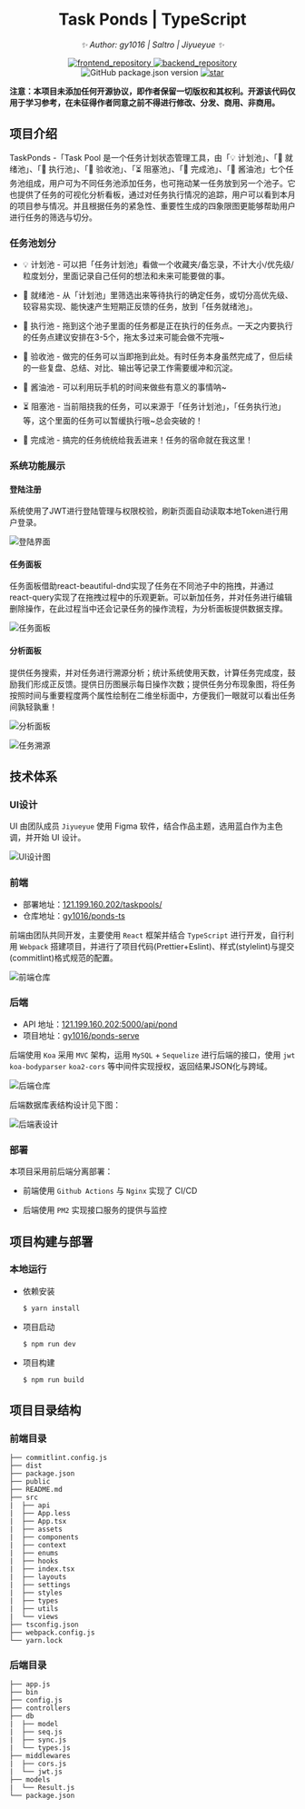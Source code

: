 <div align="center">

# Task Ponds | TypeScript

<!-- markdownlint-disable-next-line MD036 -->
_✨ Author: gy1016 | Saltro | Jiyueyue ✨_
</div>

<p align="center">
  <a href="https://github.com/gy1016/ponds-ts">
    <img src="https://img.shields.io/badge/Github-TaskPonds-brightgreen?logo=github" alt="frontend_repository">
  </a>
  <a href="https://github.com/gy1016/ponds-serve">
    <img src="https://img.shields.io/badge/Github-TaskPonds_backend-brightgreen?logo=github" alt="backend_repository">
  </a>
  <br />
  <img alt="GitHub package.json version" src="https://img.shields.io/github/package-json/v/gy1016/ponds-ts">
  <a href="stargazers">
    <img src="https://img.shields.io/github/stars/gy1016/ponds-ts?color=yellow&label=Github%20Stars" alt="star">
  </a>
</p>
<!-- markdownlint-enable MD033 -->

**注意：本项目未添加任何开源协议，即作者保留一切版权和其权利。开源该代码仅用于学习参考，在未征得作者同意之前不得进行修改、分发、商用、非商用。**

## 项目介绍

TaskPonds -「Task Pool 是一个任务计划状态管理工具，由「💡 计划池」、「📌 就绪池」、「🧭 执行池」、「📆 验收池」、「⏳ 阻塞池」、「🎉 完成池」、「📝 酱油池」七个任务池组成，用户可为不同任务池添加任务，也可拖动某一任务放到另一个池子。它也提供了任务的可视化分析看板，通过对任务执行情况的追踪，用户可以看到本月的项目参与情况。并且根据任务的紧急性、重要性生成的四象限图更能够帮助用户进行任务的筛选与切分。

### 任务池划分

- 💡 计划池 - 可以把「任务计划池」看做一个收藏夹/备忘录，不计大小/优先级/粒度划分，里面记录自己任何的想法和未来可能要做的事。

- 📌 就绪池 - 从「计划池」里筛选出来等待执行的确定任务，或切分高优先级、较容易实现、能快速产生短期正反馈的任务，放到「任务就绪池」。

- 🧭 执行池 - 拖到这个池子里面的任务都是正在执行的任务点。一天之内要执行的任务点建议安排在3-5个，拖太多过来可能会做不完哦~

- 📆 验收池 - 做完的任务可以当即拖到此处。有时任务本身虽然完成了，但后续的一些复盘、总结、对比、输出等记录工作需要缓冲和沉淀。

- 📝 酱油池 - 可以利用玩手机的时间来做些有意义的事情呐~

- ⏳ 阻塞池 - 当前阻挠我的任务，可以来源于「任务计划池」，「任务执行池」等，这个里面的任务可以暂缓执行哦~总会突破的！

- 🎉 完成池 - 搞完的任务统统给我丢进来！任务的宿命就在我这里！

### 系统功能展示

#### 登陆注册

系统使用了JWT进行登陆管理与权限校验，刷新页面自动读取本地Token进行用户登录。

![登陆界面](https://s4.ax1x.com/2022/01/15/7YMnUg.png)


#### 任务面板

任务面板借助react-beautiful-dnd实现了任务在不同池子中的拖拽，并通过react-query实现了在拖拽过程中的乐观更新。可以新加任务，并对任务进行编辑删除操作，在此过程当中还会记录任务的操作流程，为分析面板提供数据支撑。

![任务面板](https://s4.ax1x.com/2022/01/15/7YFNL9.gif)

#### 分析面板

提供任务搜索，并对任务进行溯源分析；统计系统使用天数，计算任务完成度，鼓励我们形成正反馈。提供日历图展示每日操作次数；提供任务分布现象图，将任务按照时间与重要程度两个属性绘制在二维坐标面中，方便我们一眼就可以看出任务间孰轻孰重！

![分析面板](https://s4.ax1x.com/2022/01/15/7YkLcD.png)

![任务溯源](https://s4.ax1x.com/2022/01/15/7YkhnJ.png)

## 技术体系

### UI设计

UI 由团队成员 `Jiyueyue` 使用 Figma 软件，结合作品主题，选用蓝白作为主色调，并开始 UI 设计。

![UI设计图](https://s4.ax1x.com/2022/01/15/7YMosP.png)

### 前端

- 部署地址：[121.199.160.202/taskpools/](http://121.199.160.202/taskpools/)
- 仓库地址：[gy1016/ponds-ts](https://github.com/gy1016/ponds-ts)

前端由团队共同开发，主要使用 `React` 框架并结合 `TypeScript` 进行开发，自行利用 `Webpack` 搭建项目，并进行了项目代码(Prettier+Eslint)、样式(stylelint)与提交(commitlint)格式规范的配置。

![前端仓库](https://s4.ax1x.com/2022/01/15/7YEKZd.png)

### 后端

- API 地址：[121.199.160.202:5000/api/pond](http://121.199.160.202:5000/api/pond)
- 项目地址：[gy1016/ponds-serve](https://github.com/gy1016/ponds-serve)

后端使用 `Koa` 采用 `MVC` 架构，运用 `MySQL` + `Sequelize` 进行后端的接口，使用 `jwt` `koa-bodyparser` `koa2-cors` 等中间件实现授权，返回结果JSON化与跨域。

![后端仓库](https://s4.ax1x.com/2022/01/15/7YV0ne.png)

后端数据库表结构设计见下图：

![后端表设计](https://s4.ax1x.com/2022/01/15/7Y14z9.png)

### 部署

本项目采用前后端分离部署：

- 前端使用 `Github Actions` 与 `Nginx` 实现了 CI/CD  

- 后端使用 `PM2` 实现接口服务的提供与监控 

## 项目构建与部署

### 本地运行

- 依赖安装

  ```bash
  $ yarn install
  ```

- 项目启动
  
  ```bash
  $ npm run dev
  ```

- 项目构建

    ```bash
    $ npm run build
    ```

## 项目目录结构

### 前端目录

```
├── commitlint.config.js
├── dist
├── package.json
├── public
├── README.md
├── src
|  ├── api
|  ├── App.less
|  ├── App.tsx
|  ├── assets
|  ├── components
|  ├── context
|  ├── enums
|  ├── hooks
|  ├── index.tsx
|  ├── layouts
|  ├── settings
|  ├── styles
|  ├── types
|  ├── utils
|  └── views
├── tsconfig.json
├── webpack.config.js
└── yarn.lock
```


### 后端目录

```
├── app.js
├── bin
├── config.js
├── controllers
├── db
|  ├── model
|  ├── seq.js
|  ├── sync.js
|  └── types.js
├── middlewares
|  ├── cors.js
|  └── jwt.js
├── models
|  └── Result.js
└── package.json
```